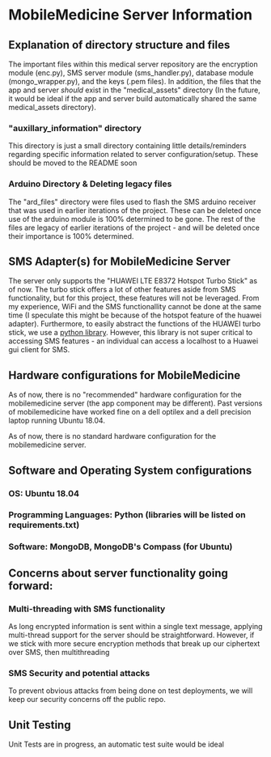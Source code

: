 # MobileMedicine Server Information

## Explanation of directory structure and files 
The important files within this medical server repository are the encryption module (enc.py), 
SMS server module (sms_handler.py), database module (mongo_wrapper.py), and the keys (.pem files). In addition,
the files that the app and server *should* exist in the "medical_assets" directory (In the future, it would 
be ideal if the app and server build automatically shared the same medical_assets directory).

### "auxillary_information" directory
This directory is just a small directory containing little details/reminders regarding specific information
related to server configuration/setup. These should be moved to the README soon
 
### Arduino Directory & Deleting legacy files
The "ard_files" directory were files used to flash the SMS arduino receiver that was used in earlier iterations
of the project. These can be deleted once use of the arduino module is 100% determined to be gone. The rest of the
files are legacy of earlier iterations of the project - and will be deleted once their importance is 100% determined.

## SMS Adapter(s) for MobileMedicine Server 
The server only supports the "HUAWEI LTE E8372 Hotspot Turbo Stick" as of now. The turbo stick offers a lot of other
features aside from SMS functionality, but for this project, these features will not be leveraged. From my experience, WiFi and the SMS functionallity cannot be done at the same time (I speculate this might be because of the hotspot feature of the 
huawei adapter). Furthermore, to easily abstract the functions of the HUAWEI turbo stick, we use a [python library](https://github.com/pablo/huawei-modem-python-api-client). However, this library is not super critical to accessing SMS features - an individual can access a localhost to a Huawei gui client for SMS. 

## Hardware configurations for MobileMedicine
As of now, there is no "recommended" hardware configuration for the mobilemedicine server (the app component may be
different). Past versions of mobilemedicine have worked fine on a dell optilex and a dell precision laptop running 
Ubuntu 18.04. 

As of now, there is no standard hardware configuration for the mobilemedicine server.


## Software and Operating System configurations 
### OS: Ubuntu 18.04
### Programming Languages: Python (libraries will be listed on requirements.txt)
### Software: MongoDB, MongoDB's Compass (for Ubuntu)

## Concerns about server functionality going forward: 

### Multi-threading with SMS functionality 
As long encrypted information is sent within a single text message, applying multi-thread support for the server
should be straightforward. However, if we stick with more secure encryption methods that break up our ciphertext
over SMS, then multithreading 


### SMS Security and potential attacks 
To prevent obvious attacks from being done on test deployments, we will keep our security concerns off the public
repo. 


## Unit Testing
Unit Tests are in progress, an automatic test suite would be ideal 
